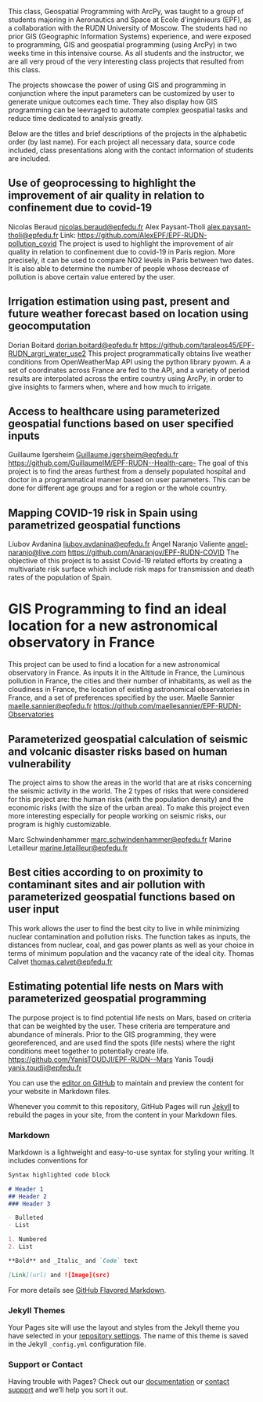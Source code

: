 This class, Geospatial Programming with ArcPy, was taught to a group of students majoring in Aeronautics and Space at Ecole d'ingénieurs (EPF), as a collaboration with the RUDN University of Moscow. The students had no prior GIS (Geographic Information Systems) experience, and were exposed to programming, GIS and geospatial programming (using ArcPy) in two weeks time in this intensive course. As all students and the instructor, we are all very proud of the very interesting class projects that resulted from this class. 

The projects showcase the power of using GIS and programming in conjunction where the input parameters can be customized by user to generate unique outcomes each time. They also display how GIS programming can be leevraged to automate complex geospatial tasks and reduce time dedicated to analysis greatly. 

Below are the titles and brief descriptions of the projects  in the alphabetic order (by last name). For each project all necessary data, source code included, class presentations along with the contact information of students are included.

## Use of geoprocessing to highlight the improvement of air quality in relation to confinement due to covid-19
Nicolas Beraud nicolas.beraud@epfedu.fr
Alex Paysant-Tholi alex.paysant-tholi@epfedu.fr
Link: https://github.com/AlexEPF/EPF-RUDN-pollution_covid
The project is used to highlight the improvement of air quality in relation to confinement due to covid-19 in Paris region. More precisely, it can be used to compare NO2 levels in Paris between two dates. It is also able to determine the number of people whose decrease of pollution is above certain value entered by the user.

## Irrigation estimation using past, present and future weather forecast based on location using geocomputation
Dorian Boitard dorian.boitard@epfedu.fr 
https://github.com/taraleos45/EPF-RUDN_argri_water_use2
This project programmatically obtains live weather conditions from OpenWeatherMap API using the python library pyowm. A a set of coordinates across France are fed to the API, and a variety of period results are interpolated across the entire country using ArcPy, in order to give insights to farmers when, where and how much to irrigate.

## Access to healthcare using parameterized geospatial functions based on user specified inputs
Guillaume Igersheim Guillaume.igersheim@epfedu.fr
https://github.com/GuillaumeIM/EPF-RUDN--Health-care-
The goal of this project is to find the areas furthest from a densely populated hospital and doctor in a programmatical manner based on user parameters. This can be done for different age groups and for a region or the whole country. 

## Mapping COVID-19 risk in Spain using parametrized geospatial functions
Liubov Avdanina liubov.avdanina@epfedu.fr 
Ángel Naranjo Valiente angel-naranjo@live.com
https://github.com/Anaranjov/EPF-RUDN-COVID
The objective of this project is to assist Covid-19 related efforts by creating a multivariate risk surface which include risk maps for transmission and death rates of the population of Spain.

# GIS Programming to find an ideal location for a new astronomical observatory in France
This project can be used to find a location for a new astronomical observatory in France. As inputs it in the Altitude in France, the Luminous pollution in France, the cities and their number of inhabitants, as well as the cloudiness in France, the location of existing astronomical observatories in France, and a set of preferences specified by the user.
Maelle Sannier maelle.sannier@epfedu.fr 
https://github.com/maellesannier/EPF-RUDN-Observatories

## Parameterized geospatial calculation of seismic and volcanic disaster risks based on human vulnerability
The project aims to show the areas in the world that are at risks concerning the seismic activity in the world. The 2 types of risks that were considered for this project are: the human risks (with the population density) and the economic risks (with the size of the urban area). To make this project even more interesting especially for people working on seismic risks, our program is highly customizable. 

Marc Schwindenhammer marc.schwindenhammer@epfedu.fr
Marine Letailleur marine.letailleur@epfedu.fr

## Best cities according to on proximity to contaminant sites and air pollution with parameterized geospatial functions based on user input

This work allows the user to find the best city to live in while minimizing nuclear contamination and pollution risks. The function takes as inputs, the distances from nuclear, coal, and gas power plants as well as your choice in terms of minimum population and the vacancy rate of the ideal city.
Thomas Calvet thomas.calvet@epfedu.fr

## Estimating potential life nests on Mars with parameterized geospatial programming
The purpose project is to find potential life nests on Mars, based on criteria that can be weighted by the user. These criteria are temperature and abundance of minerals. Prior to the GIS programming, they were georeferenced, and are used find the spots (life nests) where the right conditions meet together to potentially create life.
https://github.com/YanisTOUDJI/EPF-RUDN--Mars
Yanis Toudji  yanis.toudji@epfedu.fr



You can use the [editor on GitHub](https://github.com/ndilekli/EPF-RUDN-Geo-Prog-2020/edit/master/index.md) to maintain and preview the content for your website in Markdown files.

Whenever you commit to this repository, GitHub Pages will run [Jekyll](https://jekyllrb.com/) to rebuild the pages in your site, from the content in your Markdown files.

### Markdown

Markdown is a lightweight and easy-to-use syntax for styling your writing. It includes conventions for

```markdown
Syntax highlighted code block

# Header 1
## Header 2
### Header 3

- Bulleted
- List

1. Numbered
2. List

**Bold** and _Italic_ and `Code` text

[Link](url) and ![Image](src)
```

For more details see [GitHub Flavored Markdown](https://guides.github.com/features/mastering-markdown/).

### Jekyll Themes

Your Pages site will use the layout and styles from the Jekyll theme you have selected in your [repository settings](https://github.com/ndilekli/EPF-RUDN-Geo-Prog-2020/settings). The name of this theme is saved in the Jekyll `_config.yml` configuration file.

### Support or Contact

Having trouble with Pages? Check out our [documentation](https://help.github.com/categories/github-pages-basics/) or [contact support](https://github.com/contact) and we’ll help you sort it out.
